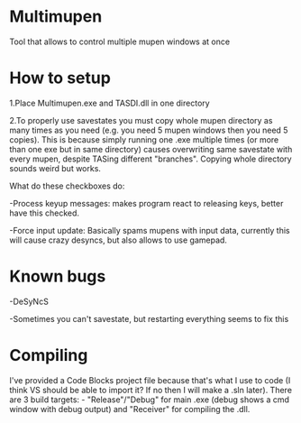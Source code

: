 # Multimupen
Tool that allows to control multiple mupen windows at once

# How to setup
1.Place Multimupen.exe and TASDI.dll in one directory

2.To properly use savestates you must copy whole mupen directory as many times as you need (e.g. you need 5 mupen windows then you need 5 copies). This is because simply running one .exe multiple times (or more than one exe but in same directory) causes overwriting same savestate with every mupen, despite TASing different "branches". Copying whole directory sounds weird but works.

What do these checkboxes do:

-Process keyup messages: makes program react to releasing keys, better have this checked.

-Force input update: Basically spams mupens with input data, currently this will cause crazy desyncs, but also allows to use gamepad.
# Known bugs
-DeSyNcS

-Sometimes you can't savestate, but restarting everything seems to fix this

# Compiling
I've provided a Code Blocks project file because that's what I use to code (I think VS should be able to import it? If no then I will make a .sln later). There are 3 build targets: - "Release"/"Debug" for main .exe (debug shows a cmd window with debug output) and "Receiver" for compiling the .dll.

